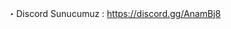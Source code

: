                           
 ・Discord  Sunucumuz : <https://discord.gg/AnamBj8>
 
 

                            